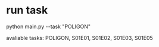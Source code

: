 # run task
python main.py --task "POLIGON"

avaliable tasks: POLIGON, S01E01, S01E02, S01E03, S01E05



